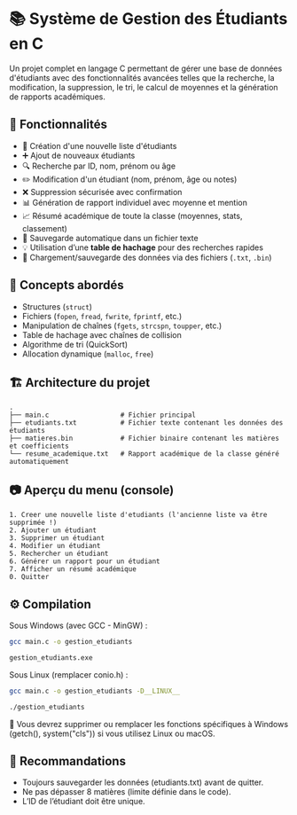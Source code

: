 # 📚 Système de Gestion des Étudiants en C

Un projet complet en langage C permettant de gérer une base de données d'étudiants avec des fonctionnalités avancées telles que la recherche, la modification, la suppression, le tri, le calcul de moyennes et la génération de rapports académiques.

## 🚀 Fonctionnalités

- 📄 Création d'une nouvelle liste d'étudiants
- ➕ Ajout de nouveaux étudiants
- 🔍 Recherche par ID, nom, prénom ou âge
- ✏️ Modification d'un étudiant (nom, prénom, âge ou notes)
- ❌ Suppression sécurisée avec confirmation
- 📊 Génération de rapport individuel avec moyenne et mention
- 📈 Résumé académique de toute la classe (moyennes, stats, classement)
- 💾 Sauvegarde automatique dans un fichier texte
- 💡 Utilisation d’une **table de hachage** pour des recherches rapides
- 📁 Chargement/sauvegarde des données via des fichiers (`.txt`, `.bin`)

## 🧠 Concepts abordés

- Structures (`struct`)
- Fichiers (`fopen`, `fread`, `fwrite`, `fprintf`, etc.)
- Manipulation de chaînes (`fgets`, `strcspn`, `toupper`, etc.)
- Table de hachage avec chaînes de collision
- Algorithme de tri (QuickSort)
- Allocation dynamique (`malloc`, `free`)

## 🏗️ Architecture du projet

```plaintext
.
├── main.c                  # Fichier principal
├── etudiants.txt           # Fichier texte contenant les données des étudiants
├── matieres.bin            # Fichier binaire contenant les matières et coefficients
└── resume_academique.txt   # Rapport académique de la classe généré automatiquement
```
## 📷 Aperçu du menu (console)
```plaintext
1. Creer une nouvelle liste d'etudiants (l'ancienne liste va être supprimée !)
2. Ajouter un étudiant
3. Supprimer un étudiant
4. Modifier un étudiant
5. Rechercher un étudiant
6. Générer un rapport pour un étudiant
7. Afficher un résumé académique
0. Quitter
```
## ⚙️ Compilation
Sous Windows (avec GCC - MinGW) :
```bash
gcc main.c -o gestion_etudiants
```
```bash
gestion_etudiants.exe
```

Sous Linux (remplacer conio.h) :
```bash
gcc main.c -o gestion_etudiants -D__LINUX__
```
```bash
./gestion_etudiants
```
🔧 Vous devrez supprimer ou remplacer les fonctions spécifiques à Windows (getch(), system("cls")) si vous utilisez Linux ou macOS.
## 📌 Recommandations

- Toujours sauvegarder les données (etudiants.txt) avant de quitter.
- Ne pas dépasser 8 matières (limite définie dans le code).
- L’ID de l’étudiant doit être unique.
